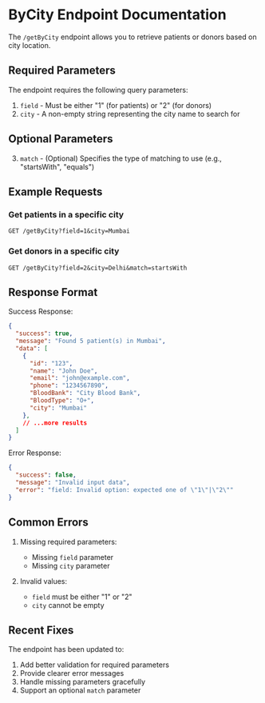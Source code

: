 # ByCity Endpoint Documentation

The `/getByCity` endpoint allows you to retrieve patients or donors based on city location.

## Required Parameters

The endpoint requires the following query parameters:

1. `field` - Must be either "1" (for patients) or "2" (for donors)
2. `city` - A non-empty string representing the city name to search for

## Optional Parameters

3. `match` - (Optional) Specifies the type of matching to use (e.g., "startsWith", "equals")

## Example Requests

### Get patients in a specific city
```
GET /getByCity?field=1&city=Mumbai
```

### Get donors in a specific city
```
GET /getByCity?field=2&city=Delhi&match=startsWith
```

## Response Format

Success Response:
```json
{
  "success": true,
  "message": "Found 5 patient(s) in Mumbai",
  "data": [
    {
      "id": "123",
      "name": "John Doe",
      "email": "john@example.com",
      "phone": "1234567890",
      "BloodBank": "City Blood Bank",
      "BloodType": "O+",
      "city": "Mumbai"
    },
    // ...more results
  ]
}
```

Error Response:
```json
{
  "success": false,
  "message": "Invalid input data",
  "error": "field: Invalid option: expected one of \"1\"|\"2\""
}
```

## Common Errors

1. Missing required parameters:
   - Missing `field` parameter
   - Missing `city` parameter

2. Invalid values:
   - `field` must be either "1" or "2"
   - `city` cannot be empty

## Recent Fixes

The endpoint has been updated to:
1. Add better validation for required parameters
2. Provide clearer error messages
3. Handle missing parameters gracefully
4. Support an optional `match` parameter
